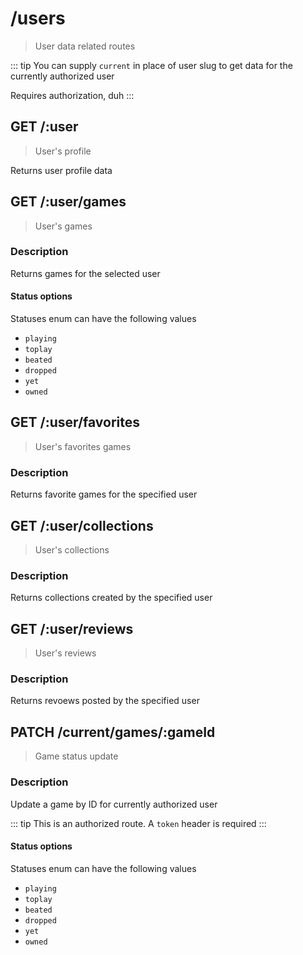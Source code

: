 # /users

> User data related routes

::: tip
You can supply `current` in place of user slug to get data for the currently authorized user

Requires authorization, duh
:::

## GET /:user

> User's profile

Returns user profile data

<ApiExample path="/users/:user" />

## GET /:user/games

> User's games

### Description

Returns games for the selected user

<ApiExample
  path="/users/:user/games"
  :query="[
    { label: 'statuses', value: '', placeholder: 'Filter for the game state' }
  ]"
  pagination
/>

#### Status options

Statuses enum can have the following values

- `playing`
- `toplay`
- `beated`
- `dropped`
- `yet`
- `owned`

## GET /:user/favorites

> User's favorites games

### Description

Returns favorite games for the specified user

<ApiExample path="/users/:user/favorites" pagination />

## GET /:user/collections

> User's collections

### Description

Returns collections created by the specified user

<ApiExample path="/users/:user/collections" pagination />

## GET /:user/reviews

> User's reviews

### Description

Returns revoews posted by the specified user

<ApiExample
 path="/users/:user/reviews"
 :query="[
   { label: 'is_text', value: '', placeholder: 'Flag to only return reviews with text, value not required' }
 ]"
 pagination
/>

## PATCH /current/games/:gameId

> Game status update

### Description

Update a game by ID for currently authorized user

::: tip
This is an authorized route. A `token` header is required
:::

<ApiExample
method="PATCH"
path="/users/current/games/:gameId"
:body="[
  { label: 'status', value: '', placeholder: 'Status to assign' },
  { label: 'games', value: [123, 123], placeholder: 'List of games to push' }
]"
/>

#### Status options

Statuses enum can have the following values

- `playing`
- `toplay`
- `beated`
- `dropped`
- `yet`
- `owned`
